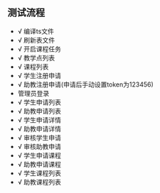 ## 测试流程
- √ 编译ts文件
- √ 刷新表文件
- √ 开启课程任务
- √ 教学点列表
- √ 课程列表
- √ 学生注册申请
- √ 助教注册申请(申请后手动设置token为123456)
- 管理员登录
- √ 学生申请列表
- √ 助教申请列表
- √ 学生申请详情
- √ 助教申请详情
- √ 审核学生申请
- √ 审核助教申请
- √ 学生申请课程
- √ 助教申请课程
- √ 学生课程列表
- √ 助教课程列表
